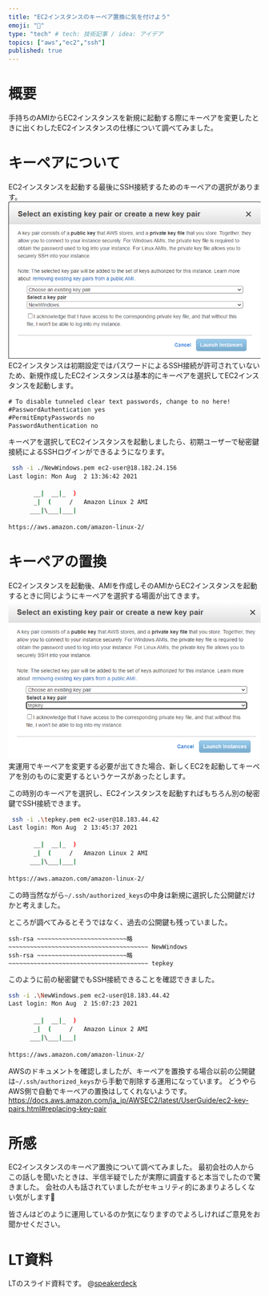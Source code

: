 ```yaml
---
title: "EC2インスタンスのキーペア置換に気を付けよう"
emoji: "🐁"
type: "tech" # tech: 技術記事 / idea: アイデア
topics: ["aws","ec2","ssh"]
published: true
---
```


# 概要
手持ちのAMIからEC2インスタンスを新規に起動する際にキーペアを変更したときに出くわしたEC2インスタンスの仕様について調べてみました。

# キーペアについて
EC2インスタンスを起動する最後にSSH接続するためのキーペアの選択があります。
![](/images/ec2-keypair-replace/image1.png)
EC2インスタンスは初期設定ではパスワードによるSSH接続が許可されていないため、新規作成したEC2インスタンスは基本的にキーペアを選択してEC2インスタンスを起動します。

```bash:sshd_config
# To disable tunneled clear text passwords, change to no here!
#PasswordAuthentication yes
#PermitEmptyPasswords no
PasswordAuthentication no
```
キーペアを選択してEC2インスタンスを起動しましたら、初期ユーザーで秘密鍵接続によるSSHログインができるようになります。

```bash
 ssh -i ./NewWindows.pem ec2-user@18.182.24.156
Last login: Mon Aug  2 13:36:42 2021

       __|  __|_  )
       _|  (     /   Amazon Linux 2 AMI
      ___|\___|___|

https://aws.amazon.com/amazon-linux-2/
```

# キーペアの置換
EC2インスタンスを起動後、AMIを作成しそのAMIからEC2インスタンスを起動するときに同じようにキーペアを選択する場面が出てきます。
![](/images/ec2-keypair-replace/image2.png)
実運用でキーペアを変更する必要が出てきた場合、新しくEC2を起動してキーペアを別のものに変更するというケースがあったとします。

この時別のキーペアを選択し、EC2インスタンスを起動すればもちろん別の秘密鍵でSSH接続できます。

```bash
 ssh -i .\tepkey.pem ec2-user@18.183.44.42
Last login: Mon Aug  2 13:45:37 2021

       __|  __|_  )
       _|  (     /   Amazon Linux 2 AMI
      ___|\___|___|

https://aws.amazon.com/amazon-linux-2/
```

この時当然ながら`~/.ssh/authorized_keys`の中身は新規に選択した公開鍵だけかと考えました。

ところが調べてみるとそうではなく、過去の公開鍵も残っていました。

```bash:authorized_keys
ssh-rsa ~~~~~~~~~~~~~~~~~~~~~~~~~略~~~~~~~~~~~~~~~~~~~~~~~~~~~~~~~~~~~~~~~ NewWindows
ssh-rsa ~~~~~~~~~~~~~~~~~~~~~~~~~略~~~~~~~~~~~~~~~~~~~~~~~~~~~~~~~~~~~~~~~ tepkey
```

このように前の秘密鍵でもSSH接続できることを確認できました。

```bash
ssh -i .\NewWindows.pem ec2-user@18.183.44.42
Last login: Mon Aug  2 15:07:23 2021 

       __|  __|_  )
       _|  (     /   Amazon Linux 2 AMI
      ___|\___|___|

https://aws.amazon.com/amazon-linux-2/
```
AWSのドキュメントを確認しましたが、キーペアを置換する場合以前の公開鍵は`~/.ssh/authorized_keys`から手動で削除する運用になっています。
どうやらAWS側で自動でキーペアの置換はしてくれないようです。
https://docs.aws.amazon.com/ja_jp/AWSEC2/latest/UserGuide/ec2-key-pairs.html#replacing-key-pair


# 所感
EC2インスタンスのキーペア置換について調べてみました。
最初会社の人からこの話しを聞いたときは、半信半疑でしたが実際に調査すると本当でしたので驚きました。
会社の人も話されていましたがセキュリティ的にあまりよろしくない気がします🤔


皆さんはどのように運用しているのか気になりますのでよろしければご意見をお聞かせください。

# LT資料
LTのスライド資料です。
@[speakerdeck](db4934e09e7445f7850b28d9d74d8580)
